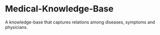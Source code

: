 # Medical-Knowledge-Base
A knowledge-base that captures relations among diseases, symptoms and physicians.
